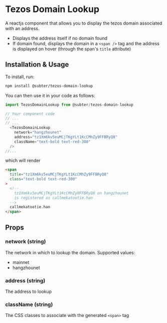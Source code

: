 # Tezos Domain Lookup

A reactjs component that allows you to display the tezos domain associated with an address.

- Displays the address itself if no domain found
- If domain found, displays the domain in a `<span />` tag and the address is displayed on hover (through the span's `title` attribute)

## Installation & Usage

To install, run:

```bash
npm install @subter/tezos-domain-lookup
```

You can then use it in your code as follows:

```js
import TezosDomainLookup from @subter/tezos-domain-lookup

// Your component code
// ...
// ...
  <TezosDomainLookup
    network="hangzhounet"
    address="tz1Xm6kv5euMCjTKgYLt1KcCMhZy9FFBRyQ8"
    className="text-bold text-red-300"
  />
//...
```

which will render

```html
<span
  title="tz1Xm6kv5euMCjTKgYLt1KcCMhZy9FFBRyQ8"
  class="text-bold text-red-300"
>
  <!--
    tz1Xm6kv5euMCjTKgYLt1KcCMhZy9FFBRyQ8 on hangzhounet
    is registered as callmekatootie.han
  -->
  callmekatootie.han
</span>
```

## Props

### network (string)

The network in which to lookup the domain. Supported values:

- mainnet
- hangzhounet

### address (string)

The address to lookup

### className (string)

The CSS classes to associate with the generated `<span>` tag
